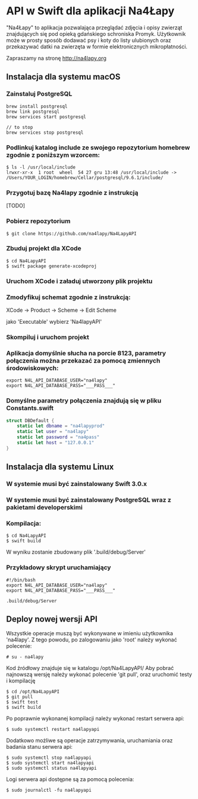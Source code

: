# API w Swift dla aplikacji Na4Łapy

"Na4Łapy" to aplikacja pozwalająca przeglądać zdjęcia i opisy zwierząt znajdujących się pod opieką gdańskiego schroniska Promyk. Użytkownik może w prosty sposób dodawać psy i koty do listy ulubionych oraz przekazywać datki na zwierzęta w formie elektronicznych mikropłatności.

Zapraszamy na stronę http://na4lapy.org

## Instalacja dla systemu macOS

### Zainstaluj PostgreSQL

```shell
brew install postgresql
brew link postgresql
brew services start postgresql

// to stop 
brew services stop postgresql
```

### Podlinkuj katalog include ze swojego repozytorium homebrew zgodnie z poniższym wzorcem:

```shell
$ ls -l /usr/local/include
lrwxr-xr-x  1 root  wheel  54 27 gru 13:48 /usr/local/include -> /Users/YOUR_LOGIN/homebrew/Cellar/postgresql/9.6.1/include/
```

### Przygotuj bazę Na4lapy zgodnie z instrukcją

[TODO]

### Pobierz repozytorium

```shell
$ git clone https://github.com/na4lapy/Na4LapyAPI
```

### Zbuduj projekt dla XCode

```shell
$ cd Na4LapyAPI
$ swift package generate-xcodeproj
```

### Uruchom XCode i załaduj utworzony plik projektu

### Zmodyfikuj schemat zgodnie z instrukcją:

XCode -> Product -> Scheme -> Edit Scheme 

jako 'Executable' wybierz 'Na4lapyAPI'

### Skompiluj i uruchom projekt

### Aplikacja domyślnie słucha na porcie 8123, parametry połączenia można przekazać za pomocą zmiennych środowiskowych:

```shell
export N4L_API_DATABASE_USER="na4lapy"
export N4L_API_DATABASE_PASS="___PASS___"
```

### Domyślne parametry połączenia znajdują się w pliku Constants.swift

```swift
struct DBDefault {
    static let dbname = "na4lapyprod"
    static let user = "na4lapy"
    static let password = "na4pass"
    static let host = "127.0.0.1"
}
```

## Instalacja dla systemu Linux

### W systemie musi być zainstalowany Swift 3.0.x

### W systemie musi być zainstalowany PostgreSQL wraz z pakietami developerskimi

### Kompilacja:

```shell
$ cd Na4LapyAPI
$ swift build
```

W wyniku zostanie zbudowany plik '.build/debug/Server'

### Przykładowy skrypt uruchamiający

```shell
#!/bin/bash
export N4L_API_DATABASE_USER="na4lapy"
export N4L_API_DATABASE_PASS="___PASS___"

.build/debug/Server
```

## Deploy nowej wersji API 

Wszystkie operacje muszą być wykonywane w imieniu użytkownika 'na4lapy'. Z tego powodu, po zalogowaniu jako 'root' należy wykonać polecenie:

```shell
# su - na4lapy
```

Kod źródłowy znajduje się w katalogu /opt/Na4LapyAPI/
Aby pobrać najnowszą wersję należy wykonać polecenie 'git pull', oraz uruchomić testy i kompilację

```shell
$ cd /opt/Na4LapyAPI
$ git pull
$ swift test
$ swift build
```

Po poprawnie wykonanej kompilacji należy wykonać restart serwera api:

```shell
$ sudo systemctl restart na4lapyapi
```

Dodatkowo możliwe są operacje zatrzymywania, uruchamiania oraz badania stanu serwera api:

```shell
$ sudo systemctl stop na4lapyapi
$ sudo systemctl start na4lapyapi
$ sudo systemctl status na4lapyapi
```

Logi serwera api dostępne są za pomocą polecenia:

```shell
$ sudo journalctl -fu na4lapyapi
```


